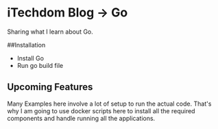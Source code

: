 # iTechdom Blog -> Go 
Sharing what I learn about Go.

##Installation
* Install Go
* Run go build file

## Upcoming Features
Many Examples here involve a lot of setup to run the actual code. That's why I am going to use docker scripts here to install all the required components and handle running all the applications.
